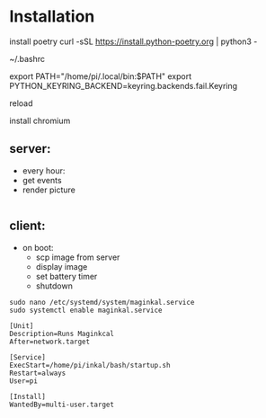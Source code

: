 # Installation
install poetry
curl -sSL https://install.python-poetry.org | python3 -

~/.bashrc

export PATH="/home/pi/.local/bin:$PATH"
export PYTHON_KEYRING_BACKEND=keyring.backends.fail.Keyring

reload

install chromium


## server: 
 - every hour:
  - get events
  - render picture

```

```


## client:
 - on boot:
   - scp image from server 
   - display image
   - set battery timer
   - shutdown

```
sudo nano /etc/systemd/system/maginkal.service
sudo systemctl enable maginkal.service

[Unit]
Description=Runs Maginkcal
After=network.target

[Service]
ExecStart=/home/pi/inkal/bash/startup.sh
Restart=always
User=pi

[Install]
WantedBy=multi-user.target
```